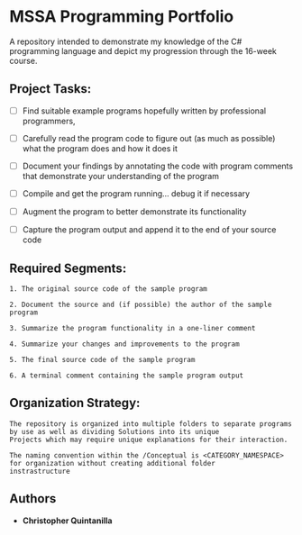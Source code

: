 # MSSA Programming Portfolio

A repository intended to demonstrate my knowledge of the C# programming language and depict my progression through the 16-week course.

## Project Tasks:

- [ ] Find suitable example programs hopefully written by professional programmers,

- [ ] Carefully read the program code to figure out (as much as possible) what the program does and how it does it

- [ ] Document your findings by annotating the code with program comments that demonstrate your understanding of the program

- [ ] Compile and get the program running... debug it if necessary

- [ ] Augment the program to better demonstrate its functionality

- [ ] Capture the program output and append it to the end of your source code

## Required Segments:

	1. The original source code of the sample program

	2. Document the source and (if possible) the author of the sample program

	3. Summarize the program functionality in a one-liner comment

	4. Summarize your changes and improvements to the program

	5. The final source code of the sample program

	6. A terminal comment containing the sample program output

## Organization Strategy:

	The repository is organized into multiple folders to separate programs by use as well as dividing Solutions into its unique
	Projects which may require unique explanations for their interaction.

	The naming convention within the /Conceptual is <CATEGORY_NAMESPACE> for organization without creating additional folder
	instrastructure

## Authors

* **Christopher Quintanilla**
